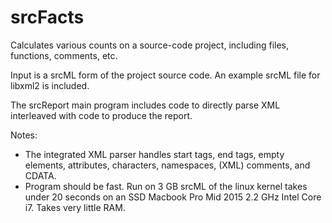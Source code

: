 # srcFacts

Calculates various counts on a source-code project, including files, functions,
comments, etc.

Input is a srcML form of the project source code. An example srcML file for libxml2
is included.

The srcReport main program includes code to directly parse XML interleaved with code
to produce the report.

Notes:
* The integrated XML parser handles start tags, end tags, empty elements, attributes,
characters, namespaces, (XML) comments, and CDATA.
* Program should be fast. Run on 3 GB srcML of the linux kernel takes under 20 seconds
on an SSD Macbook Pro Mid 2015 2.2 GHz Intel Core i7. Takes very little RAM.
